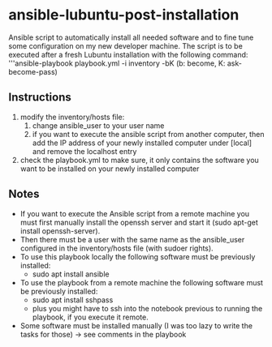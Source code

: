 # ansible-lubuntu-post-installation
Ansible script to automatically install all needed software and to fine tune some configuration on my new developer machine. The script is to be executed after a fresh Lubuntu installation with the following command:
	'''ansible-playbook playbook.yml -i inventory -bK
(b: become, K: ask-become-pass)

## Instructions
1. modify the inventory/hosts file:
	1. change ansible_user to your user name
	2. if you want to execute the ansible script from another computer, then add the IP address of your newly installed computer under [local] and remove the localhost entry
2. check the playbook.yml to make sure, it only contains the software you want to be installed on your newly installed computer

## Notes
* If you want to execute the Ansible script from a remote machine you must first manually install the openssh server and start it (sudo apt-get install openssh-server).
* Then there must be a user with the same name as the ansible_user configured in the inventory/hosts file (with sudoer rights).
* To use this playbook locally the following software must be previously installed:
	* sudo apt install ansible
* To use the playbook from a remote machine the following software must be previously installed:
	* sudo apt install sshpass
	* plus you might have to ssh into the notebook previous to running the playbook, if you execute it remote.
* Some software must be installed manually (I was too lazy to write the tasks for those) -> see comments in the playbook